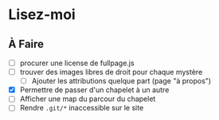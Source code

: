 Lisez-moi
=========

À Faire
-------

* [ ] procurer une license de fullpage.js
* [ ] trouver des images libres de droit pour chaque mystère
    * [ ] Ajouter les attributions quelque part (page "à propos")
* [x] Permettre de passer d'un chapelet à un autre
* [ ] Afficher une map du parcour du chapelet
* [ ] Rendre `.git/*` inaccessible sur le site
